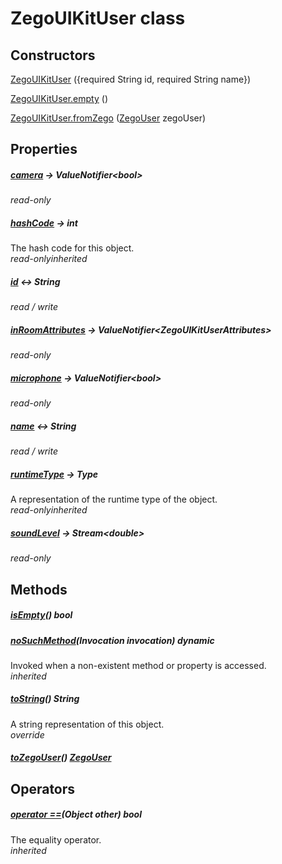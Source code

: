 


# ZegoUIKitUser class













## Constructors

[ZegoUIKitUser](../zego_uikit_prebuilt_live_audio_room/ZegoUIKitUser/ZegoUIKitUser.md) ({required String id, required String name})

   

[ZegoUIKitUser.empty](../zego_uikit_prebuilt_live_audio_room/ZegoUIKitUser/ZegoUIKitUser.empty.md) ()

   

[ZegoUIKitUser.fromZego](../zego_uikit_prebuilt_live_audio_room/ZegoUIKitUser/ZegoUIKitUser.fromZego.md) ([ZegoUser](../zego_uikit_prebuilt_live_audio_room/ZegoUser-class.md) zegoUser)

   


## Properties

##### [camera](../zego_uikit_prebuilt_live_audio_room/ZegoUIKitUser/camera.md) &#8594; ValueNotifier&lt;bool>



  
_<span class="feature">read-only</span>_



##### [hashCode](../zego_uikit_prebuilt_live_audio_room/ZegoUIKitUser/hashCode.md) &#8594; int



The hash code for this object.  
_<span class="feature">read-only</span><span class="feature">inherited</span>_



##### [id](../zego_uikit_prebuilt_live_audio_room/ZegoUIKitUser/id.md) &#8596; String



  
_<span class="feature">read / write</span>_



##### [inRoomAttributes](../zego_uikit_prebuilt_live_audio_room/ZegoUIKitUser/inRoomAttributes.md) &#8594; ValueNotifier&lt;ZegoUIKitUserAttributes>



  
_<span class="feature">read-only</span>_



##### [microphone](../zego_uikit_prebuilt_live_audio_room/ZegoUIKitUser/microphone.md) &#8594; ValueNotifier&lt;bool>



  
_<span class="feature">read-only</span>_



##### [name](../zego_uikit_prebuilt_live_audio_room/ZegoUIKitUser/name.md) &#8596; String



  
_<span class="feature">read / write</span>_



##### [runtimeType](../zego_uikit_prebuilt_live_audio_room/ZegoUIKitUser/runtimeType.md) &#8594; Type



A representation of the runtime type of the object.  
_<span class="feature">read-only</span><span class="feature">inherited</span>_



##### [soundLevel](../zego_uikit_prebuilt_live_audio_room/ZegoUIKitUser/soundLevel.md) &#8594; Stream&lt;double>



  
_<span class="feature">read-only</span>_





## Methods

##### [isEmpty](../zego_uikit_prebuilt_live_audio_room/ZegoUIKitUser/isEmpty.md)() bool



  




##### [noSuchMethod](../zego_uikit_prebuilt_live_audio_room/ZegoUIKitUser/noSuchMethod.md)(Invocation invocation) dynamic



Invoked when a non-existent method or property is accessed.  
_<span class="feature">inherited</span>_



##### [toString](../zego_uikit_prebuilt_live_audio_room/ZegoUIKitUser/toString.md)() String



A string representation of this object.  
_<span class="feature">override</span>_



##### [toZegoUser](../zego_uikit_prebuilt_live_audio_room/ZegoUIKitUser/toZegoUser.md)() [ZegoUser](../zego_uikit_prebuilt_live_audio_room/ZegoUser-class.md)



  






## Operators

##### [operator ==](../zego_uikit_prebuilt_live_audio_room/ZegoUIKitUser/operator_equals.md)(Object other) bool



The equality operator.  
_<span class="feature">inherited</span>_















